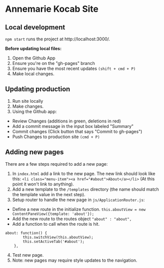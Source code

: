 # Annemarie Kocab Site

## Local development

`npm start` runs the project at http://localhost:3000/.

**Before updating local files:**

1. Open the Github App
2. Ensure you're on the "gh-pages" branch
3. Ensure you have the most recent updates `(shift + cmd + P)`
4. Make local changes.

## Updating production

1. Run site locally
2. Make changes.
3. Using the Github app:
* Review Changes (additions in green, deletions in red)
* Add a commit message in the input box labeled "Summary"
* Commit changes (Click button that says "Commit to gh-pages")
* Push Changes to production site `(cmd + P)`

## Adding new pages

There are a few steps required to add a new page:

1. In `index.html` add a link to the new page. The new link should look like this: `<li class="menu-item"><a href="#about">About</a></li>` (At this point it won't link to anything).
2. Add a new template to the `/templates` directory (the name should match the template value in the next step).
3. Setup router to handle the new page in `js/ApplicationRouter.js`:
* Define a new route in the initialize function. `this.aboutView = new ContentPaneView({template: 'about'});`
* Add the new route to the routes object `"about" : "about",`
* Add a function to call when the route is hit.
```
about: function() {
		this.switchView(this.aboutView);
		this.setActiveTab('#about');
	},
```
4. Test new page.
5. Note: new pages may require style updates to the navigation.
